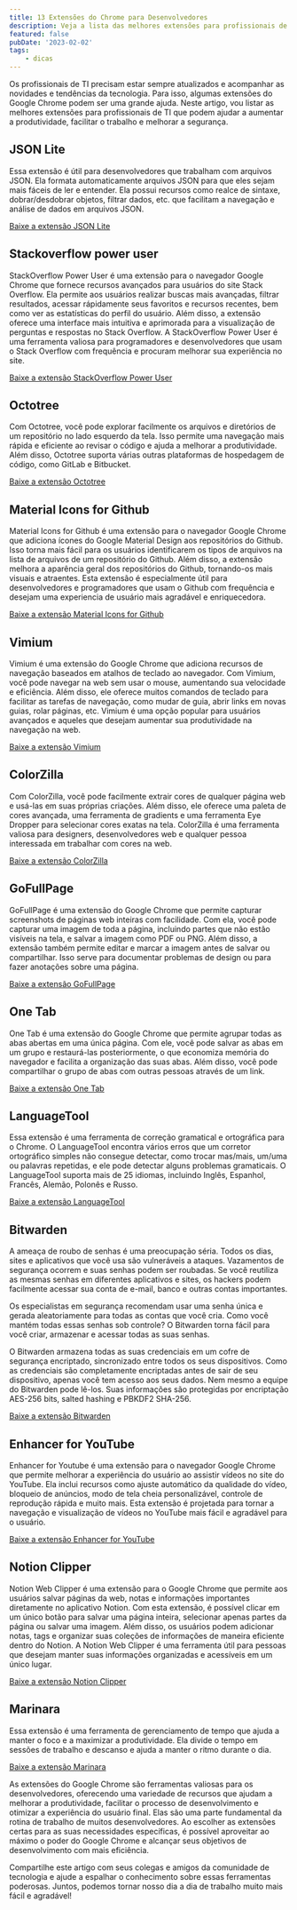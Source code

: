 ```yaml
---
title: 13 Extensões do Chrome para Desenvolvedores
description: Veja a lista das melhores extensões para profissionais de TI que podem ajudar a aumentar a produtividade, facilitar o trabalho e melhorar a segurança.
featured: false
pubDate: '2023-02-02'
tags: 
    - dicas
---
```

Os profissionais de TI precisam estar sempre atualizados e acompanhar as novidades e tendências da tecnologia. Para isso, algumas extensões do Google Chrome podem ser uma grande ajuda. Neste artigo, vou listar as melhores extensões para profissionais de TI que podem ajudar a aumentar a produtividade, facilitar o trabalho e melhorar a segurança.

## JSON Lite

Essa extensão é útil para desenvolvedores que trabalham com arquivos JSON. Ela formata automaticamente arquivos JSON para que eles sejam mais fáceis de ler e entender. Ela possui recursos como realce de sintaxe, dobrar/desdobrar objetos, filtrar dados, etc. que facilitam a navegação e análise de dados em arquivos JSON.

[Baixe a extensão JSON Lite](https://chrome.google.com/webstore/detail/json-lite/acacmjcicejlmjcheoklfdchempahoag?hl=pt-br) 

## Stackoverflow power user

StackOverflow Power User é uma extensão para o navegador Google Chrome que fornece recursos avançados para usuários do site Stack Overflow. Ela permite aos usuários realizar buscas mais avançadas, filtrar resultados, acessar rápidamente seus favoritos e recursos recentes, bem como ver as estatísticas do perfil do usuário. Além disso, a extensão oferece uma interface mais intuitiva e aprimorada para a visualização de perguntas e respostas no Stack Overflow. A StackOverflow Power User é uma ferramenta valiosa para programadores e desenvolvedores que usam o Stack Overflow com frequência e procuram melhorar sua experiência no site.

[Baixe a extensão StackOverflow Power User](https://chrome.google.com/webstore/detail/stacBkoverflow-power-user/dghoicnlchonhhkccfmjpjconhpajhdg?hl=pt-br) 

## Octotree

Com Octotree, você pode explorar facilmente os arquivos e diretórios de um repositório no lado esquerdo da tela. Isso permite uma navegação mais rápida e eficiente ao revisar o código e ajuda a melhorar a produtividade. Além disso, Octotree suporta várias outras plataformas de hospedagem de código, como GitLab e Bitbucket.

[Baixe a extensão Octotree](https://chrome.google.com/webstore/detail/octotree-github-code-tree/bkhaagjahfmjljalopjnoealnfndnagc?hl=pt-br) 

## Material Icons for Github

Material Icons for Github é uma extensão para o navegador Google Chrome que adiciona ícones do Google Material Design aos repositórios do Github. Isso torna mais fácil para os usuários identificarem os tipos de arquivos na lista de arquivos de um repositório do Github. Além disso, a extensão melhora a aparência geral dos repositórios do Github, tornando-os mais visuais e atraentes. Esta extensão é especialmente útil para desenvolvedores e programadores que usam o Github com frequência e desejam uma experiencia de usuário mais agradável e enriquecedora.

[Baixe a extensão Material Icons for Github](https://chrome.google.com/webstore/detail/material-icons-for-github/bggfcpfjbdkhfhfmkjpbhnkhnpjjeomc?hl=pt-br) 

## Vimium

Vimium é uma extensão do Google Chrome que adiciona recursos de navegação baseados em atalhos de teclado ao navegador. Com Vimium, você pode navegar na web sem usar o mouse, aumentando sua velocidade e eficiência. Além disso, ele oferece muitos comandos de teclado para facilitar as tarefas de navegação, como mudar de guia, abrir links em novas guias, rolar páginas, etc. Vimium é uma opção popular para usuários avançados e aqueles que desejam aumentar sua produtividade na navegação na web.

[Baixe a extensão Vimium](https://chrome.google.com/webstore/detail/vimium/dbepggeogbaibhgnhhndojpepiihcmeb?hl=pt-br)

## ColorZilla

Com ColorZilla, você pode facilmente extrair cores de qualquer página web e usá-las em suas próprias criações. Além disso, ele oferece uma paleta de cores avançada, uma ferramenta de gradients e uma ferramenta Eye Dropper para selecionar cores exatas na tela. ColorZilla é uma ferramenta valiosa para designers, desenvolvedores web e qualquer pessoa interessada em trabalhar com cores na web.

[Baixe a extensão ColorZilla](https://chrome.google.com/webstore/detail/colorzilla/bhlhnicpbhignbdhedgjhgdocnmhomnp?hl=pt-br)

## GoFullPage

GoFullPage é uma extensão do Google Chrome que permite capturar screenshots de páginas web inteiras com facilidade. Com ela, você pode capturar uma imagem de toda a página, incluindo partes que não estão visíveis na tela, e salvar a imagem como PDF ou PNG. Além disso, a extensão também permite editar e marcar a imagem antes de salvar ou compartilhar. Isso serve para documentar problemas de design ou para fazer anotações sobre uma página.

[Baixe a extensão GoFullPage](https://chrome.google.com/webstore/detail/gofullpage-full-page-scre/fdpohaocaechififmbbbbbknoalclacl?hl=pt-br) 

## One Tab

One Tab é uma extensão do Google Chrome que permite agrupar todas as abas abertas em uma única página. Com ele, você pode salvar as abas em um grupo e restaurá-las posteriormente, o que economiza memória do navegador e facilita a organização das suas abas. Além disso, você pode compartilhar o grupo de abas com outras pessoas através de um link.

[Baixe a extensão One Tab](https://chrome.google.com/webstore/detail/onetab/chphlpgkkbolifaimnlloiipkdnihall?hl=pt-br)

## LanguageTool

Essa extensão é uma ferramenta de correção gramatical e ortográfica para o Chrome. O LanguageTool encontra vários erros que um corretor ortográfico simples não consegue detectar, como trocar mas/mais, um/uma ou palavras repetidas, e ele pode detectar alguns problemas gramaticais. O LanguageTool suporta mais de 25 idiomas, incluindo Inglês, Espanhol, Francês, Alemão, Polonês e Russo.

[Baixe a extensão LanguageTool](https://chrome.google.com/webstore/detail/grammar-spell-checker—lan/oldceeleldhonbafppcapldpdifcinji?hl=pt-br) 

## Bitwarden

A ameaça de roubo de senhas é uma preocupação séria. Todos os dias, sites e aplicativos que você usa são vulneráveis a ataques. Vazamentos de segurança ocorrem e suas senhas podem ser roubadas. Se você reutiliza as mesmas senhas em diferentes aplicativos e sites, os hackers podem facilmente acessar sua conta de e-mail, banco e outras contas importantes.

Os especialistas em segurança recomendam usar uma senha única e gerada aleatoriamente para todas as contas que você cria. Como você mantém todas essas senhas sob controle? O Bitwarden torna fácil para você criar, armazenar e acessar todas as suas senhas.

O Bitwarden armazena todas as suas credenciais em um cofre de segurança encriptado, sincronizado entre todos os seus dispositivos. Como as credenciais são completamente encriptadas antes de sair de seu dispositivo, apenas você tem acesso aos seus dados. Nem mesmo a equipe do Bitwarden pode lê-los. Suas informações são protegidas por encriptação AES-256 bits, salted hashing e PBKDF2 SHA-256.

[Baixe a extensão Bitwarden](https://chrome.google.com/webstore/detail/bitwarden-free-password-m/nngceckbapebfimnlniiiahkandclblb?hl=pt-br) 

## Enhancer for YouTube

Enhancer for Youtube é uma extensão para o navegador Google Chrome que permite melhorar a experiência do usuário ao assistir vídeos no site do YouTube. Ela inclui recursos como ajuste automático da qualidade do vídeo, bloqueio de anúncios, modo de tela cheia personalizável, controle de reprodução rápida e muito mais. Esta extensão é projetada para tornar a navegação e visualização de vídeos no YouTube mais fácil e agradável para o usuário.

[Baixe a extensão Enhancer for YouTube](https://chrome.google.com/webstore/detail/enhancer-for-youtube/ponfpcnoihfmfllpaingbgckeeldkhle?hl=pt-br) 

## Notion Clipper

Notion Web Clipper é uma extensão para o Google Chrome que permite aos usuários salvar páginas da web, notas e informações importantes diretamente no aplicativo Notion. Com esta extensão, é possível clicar em um único botão para salvar uma página inteira, selecionar apenas partes da página ou salvar uma imagem. Além disso, os usuários podem adicionar notas, tags e organizar suas coleções de informações de maneira eficiente dentro do Notion. A Notion Web Clipper é uma ferramenta útil para pessoas que desejam manter suas informações organizadas e acessíveis em um único lugar.

[Baixe a extensão Notion Clipper](https://chrome.google.com/webstore/detail/notion-web-clipper/knheggckgoiihginacbkhaalnibhilkk?hl=pt-br)

## Marinara

Essa extensão é uma ferramenta de gerenciamento de tempo que ajuda a manter o foco e a maximizar a produtividade. Ela divide o tempo em sessões de trabalho e descanso e ajuda a manter o ritmo durante o dia.

[Baixe a extensão Marinara](https://chrome.google.com/webstore/detail/marinara-pomodoro®-assist/lojgmehidjdhhbmpjfamhpkpodfcodef?hl=pt-br)

As extensões do Google Chrome são ferramentas valiosas para os desenvolvedores, oferecendo uma variedade de recursos que ajudam a melhorar a produtividade, facilitar o processo de desenvolvimento e otimizar a experiência do usuário final. Elas são uma parte fundamental da rotina de trabalho de muitos desenvolvedores. Ao escolher as extensões certas para as suas necessidades específicas, é possível aproveitar ao máximo o poder do Google Chrome e alcançar seus objetivos de desenvolvimento com mais eficiência.

Compartilhe este artigo com seus colegas e amigos da comunidade de tecnologia e ajude a espalhar o conhecimento sobre essas ferramentas poderosas. Juntos, podemos tornar nosso dia a dia de trabalho muito mais fácil e agradável!

